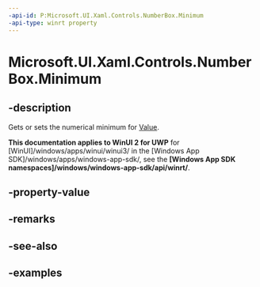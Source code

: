 ```yaml
---
-api-id: P:Microsoft.UI.Xaml.Controls.NumberBox.Minimum
-api-type: winrt property
---
```


# Microsoft.UI.Xaml.Controls.NumberBox.Minimum

<!--
public double Minimum { get; set; }
-->

## -description

Gets or sets the numerical minimum for [Value](numberbox_value.md).

**This documentation applies to WinUI 2 for UWP** for [WinUI]/windows/apps/winui/winui3/ in the [Windows App SDK]/windows/apps/windows-app-sdk/, see the **[Windows App SDK namespaces]/windows/windows-app-sdk/api/winrt/**.

## -property-value

## -remarks

## -see-also

## -examples

